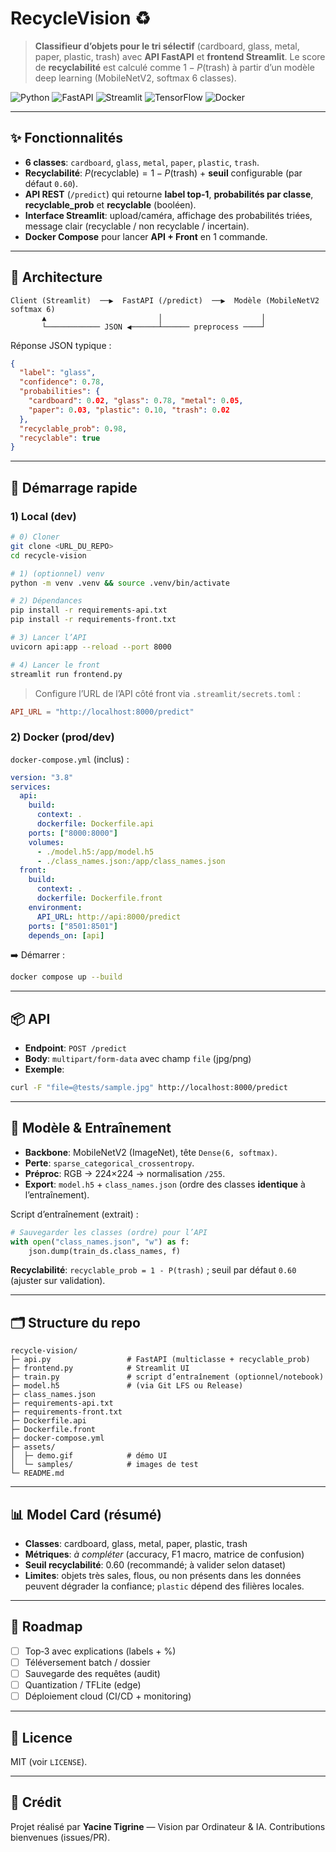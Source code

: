 # RecycleVision ♻️

> **Classifieur d’objets pour le tri sélectif** (cardboard, glass, metal, paper, plastic, trash) avec **API FastAPI** et **frontend Streamlit**. Le score de **recyclabilité** est calculé comme $1 - P(\text{trash})$ à partir d’un modèle deep learning (MobileNetV2, softmax 6 classes).

<p align="left">
  <img alt="Python" src="https://img.shields.io/badge/Python-3.10+-blue" />
  <img alt="FastAPI" src="https://img.shields.io/badge/FastAPI-0.110+-teal" />
  <img alt="Streamlit" src="https://img.shields.io/badge/Streamlit-1.32+-red" />
  <img alt="TensorFlow" src="https://img.shields.io/badge/TensorFlow-2.x-orange" />
  <img alt="Docker" src="https://img.shields.io/badge/Docker-ready-2496ED" />
</p>

---

## ✨ Fonctionnalités

* **6 classes**: `cardboard`, `glass`, `metal`, `paper`, `plastic`, `trash`.
* **Recyclabilité**: $P(\text{recyclable}) = 1 - P(\text{trash})$ + **seuil** configurable (par défaut `0.60`).
* **API REST** (`/predict`) qui retourne **label top‑1**, **probabilités par classe**, **recyclable\_prob** et **recyclable** (booléen).
* **Interface Streamlit**: upload/caméra, affichage des probabilités triées, message clair (recyclable / non recyclable / incertain).
* **Docker Compose** pour lancer **API + Front** en 1 commande.

---

## 🧱 Architecture

```
Client (Streamlit)  ──▶  FastAPI (/predict)  ──▶  Modèle (MobileNetV2 softmax 6)
       ▲                         │                      │
       └──────────── JSON ◀──────┴────── preprocess ────┘
```

Réponse JSON typique :

```json
{
  "label": "glass",
  "confidence": 0.78,
  "probabilities": {
    "cardboard": 0.02, "glass": 0.78, "metal": 0.05,
    "paper": 0.03, "plastic": 0.10, "trash": 0.02
  },
  "recyclable_prob": 0.98,
  "recyclable": true
}
```

---

## 🚀 Démarrage rapide

### 1) Local (dev)

```bash
# 0) Cloner
git clone <URL_DU_REPO>
cd recycle-vision

# 1) (optionnel) venv
python -m venv .venv && source .venv/bin/activate

# 2) Dépendances
pip install -r requirements-api.txt
pip install -r requirements-front.txt

# 3) Lancer l’API
uvicorn api:app --reload --port 8000

# 4) Lancer le front
streamlit run frontend.py
```

> Configure l’URL de l’API côté front via `.streamlit/secrets.toml` :

```toml
API_URL = "http://localhost:8000/predict"
```

### 2) Docker (prod/dev)

`docker-compose.yml` (inclus) :

```yaml
version: "3.8"
services:
  api:
    build:
      context: .
      dockerfile: Dockerfile.api
    ports: ["8000:8000"]
    volumes:
      - ./model.h5:/app/model.h5
      - ./class_names.json:/app/class_names.json
  front:
    build:
      context: .
      dockerfile: Dockerfile.front
    environment:
      API_URL: http://api:8000/predict
    ports: ["8501:8501"]
    depends_on: [api]
```

➡️ Démarrer :

```bash
docker compose up --build
```

---

## 📦 API

* **Endpoint**: `POST /predict`
* **Body**: `multipart/form-data` avec champ `file` (jpg/png)
* **Exemple**:

```bash
curl -F "file=@tests/sample.jpg" http://localhost:8000/predict
```

---

## 🧠 Modèle & Entraînement

* **Backbone**: MobileNetV2 (ImageNet), tête `Dense(6, softmax)`.
* **Perte**: `sparse_categorical_crossentropy`.
* **Préproc**: RGB → 224×224 → normalisation `/255`.
* **Export**: `model.h5` + `class_names.json` (ordre des classes **identique** à l’entraînement).

Script d’entraînement (extrait) :

```python
# Sauvegarder les classes (ordre) pour l’API
with open("class_names.json", "w") as f:
    json.dump(train_ds.class_names, f)
```

**Recyclabilité**: `recyclable_prob = 1 - P(trash)` ; seuil par défaut `0.60` (ajuster sur validation).

---

## 🗂️ Structure du repo

```
recycle-vision/
├─ api.py                 # FastAPI (multiclasse + recyclable_prob)
├─ frontend.py            # Streamlit UI
├─ train.py               # script d’entraînement (optionnel/notebook)
├─ model.h5               # (via Git LFS ou Release)
├─ class_names.json
├─ requirements-api.txt
├─ requirements-front.txt
├─ Dockerfile.api
├─ Dockerfile.front
├─ docker-compose.yml
├─ assets/
│  ├─ demo.gif            # démo UI
│  └─ samples/            # images de test
└─ README.md
```

---

## 📊 Model Card (résumé)

* **Classes**: cardboard, glass, metal, paper, plastic, trash
* **Métriques**: *à compléter* (accuracy, F1 macro, matrice de confusion)
* **Seuil recyclabilité**: 0.60 (recommandé; à valider selon dataset)
* **Limites**: objets très sales, flous, ou non présents dans les données peuvent dégrader la confiance; `plastic` dépend des filières locales.

---

## 🧭 Roadmap

* [ ] Top‑3 avec explications (labels + %)
* [ ] Téléversement batch / dossier
* [ ] Sauvegarde des requêtes (audit)
* [ ] Quantization / TFLite (edge)
* [ ] Déploiement cloud (CI/CD + monitoring)

---

## 📄 Licence

MIT (voir `LICENSE`).

---

## 🙌 Crédit

Projet réalisé par **Yacine Tigrine** — Vision par Ordinateur & IA. Contributions bienvenues (issues/PR).
